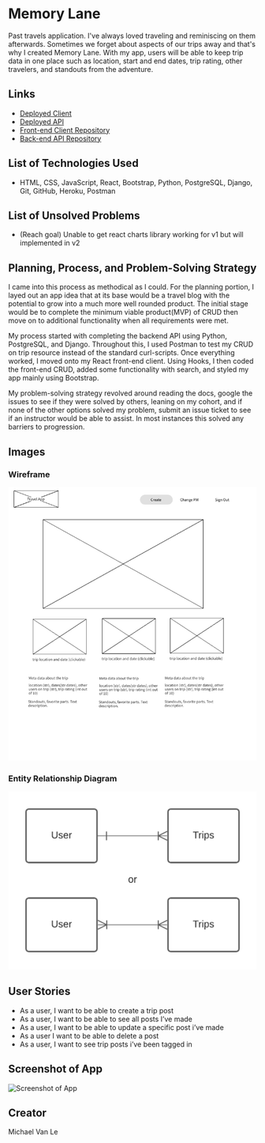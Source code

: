 # Memory Lane

Past travels application. I've always loved traveling and reminiscing on them afterwards. Sometimes we forget about aspects of our trips away and that's why I created Memory Lane. With my app, users will be able to keep trip data in one place such as location, start and end dates, trip rating, other travelers, and standouts from the adventure.

## Links
- [Deployed Client](https://miketocoding.github.io/trip-app-client/#/)
- [Deployed API](https://trip-app-api-capstone.herokuapp.com/)
- [Front-end Client Repository](https://github.com/miketocoding/trip-app-client)
- [Back-end API Repository](https://github.com/miketocoding/trip_app_api)

## List of Technologies Used
- HTML, CSS, JavaScript, React, Bootstrap, Python, PostgreSQL, Django, Git, GitHub, Heroku, Postman

## List of Unsolved Problems
- (Reach goal) Unable to get react charts library working for v1 but will implemented in v2

## Planning, Process, and Problem-Solving Strategy
I came into this process as methodical as I could. For the planning portion, I layed out an app idea that at its base would be a travel blog with the potential to grow into a much more well rounded product. The initial stage would be to complete the minimum viable product(MVP) of CRUD then move on to additional functionality when all requirements were met.

My process started with completing the backend API using Python, PostgreSQL, and Django. Throughout this, I used Postman to test my CRUD on trip resource instead of the standard curl-scripts. Once everything worked, I moved onto my React front-end client. Using Hooks, I then coded the front-end CRUD, added some functionality with search, and styled my app mainly using Bootstrap.

My problem-solving strategy revolved around reading the docs, google the issues to see if they were solved by others, leaning on my cohort, and if none of the other options solved my problem, submit an issue ticket to see if an instructor would be able to assist. In most instances this solved any barriers to progression.

## Images
### Wireframe
![Trip App Wireframe](https://github.com/miketocoding/trip-app-client/blob/main/travel-app-wireframe.png)

### Entity Relationship Diagram
![Trip App ERD](https://github.com/miketocoding/trip-app-client/blob/main/travel-app-erd.png)

## User Stories
- As a user, I want to be able to create a trip post
- As a user, I want to be able to see all posts I’ve made
- As a user, I want to be able to update a specific post i’ve made
- As a user I want to be able to delete a post
- As a user, I want to see trip posts i’ve been tagged in

## Screenshot of App
![Screenshot of App]()

## Creator
Michael Van Le
